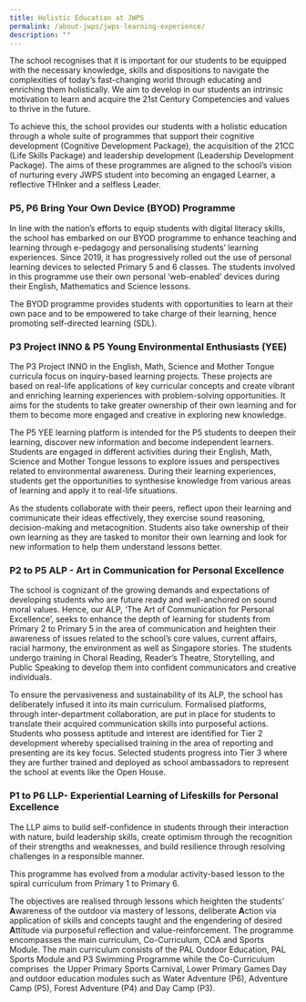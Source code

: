 ```yaml
---
title: Holistic Education at JWPS
permalink: /about-jwps/jwps-learning-experience/
description: ""
---
```



The school recognises that it is important for our students to be equipped with the necessary knowledge, skills and dispositions to navigate the complexities of today’s fast-changing world through educating and enriching them holistically. We aim to develop in our students an intrinsic motivation to learn and acquire the 21st Century Competencies and values to thrive in the future. 

To achieve this, the school provides our students with a holistic education through a whole suite of programmes that support their cognitive development (Cognitive Development Package), the acquisition of the 21CC (Life Skills Package) and leadership development (Leadership Development Package). The aims of these programmes are aligned to the school’s vision of nurturing every JWPS student into becoming an engaged Learner, a reflective THInker and a selfless Leader. 


### P5, P6 Bring Your Own Device (BYOD) Programme

In line with the nation’s efforts to equip students with digital literacy skills, the school has embarked on our BYOD programme to enhance teaching and learning through e-pedagogy and personalising students’ learning experiences. Since 2019, it has progressively rolled out the use of personal learning devices to selected Primary 5 and 6 classes. The students involved in this programme use their own personal ‘web-enabled’ devices during their English, Mathematics and Science lessons.

The BYOD programme provides students with opportunities to learn at their own pace and to be empowered to take charge of their learning, hence promoting self-directed learning (SDL). 

### P3 Project INNO & P5 Young Environmental Enthusiasts (YEE)

The P3 Project INNO in the English, Math, Science and Mother Tongue curricula focus on inquiry-based learning projects. These projects are based on real-life applications of key curricular concepts and create vibrant and enriching learning experiences with problem-solving opportunities. It aims for the students to take greater ownership of their own learning and for them to become more engaged and creative in exploring new knowledge.

The P5 YEE learning platform is intended for the P5 students to deepen their learning, discover new information and become independent learners. Students are engaged in different activities during their English, Math, Science and Mother Tongue lessons to explore issues and perspectives related to environmental awareness. During their learning experiences, students get the opportunities to synthesise knowledge from various areas of learning and apply it to real-life situations. 

As the students collaborate with their peers, reflect upon their learning and communicate their ideas effectively, they exercise sound reasoning, decision-making and metacognition. Students also take ownership of their own learning as they are tasked to monitor their own learning and look for new information to help them understand lessons better.

### P2 to P5 ALP - Art in Communication for Personal Excellence

The school is cognizant of the growing demands and expectations of developing students who are future ready and well-anchored on sound moral values. Hence, our ALP, ‘The Art of Communication for Personal Excellence’, seeks to enhance the depth of learning for students from Primary 2 to Primary 5 in the area of communication and heighten their awareness of issues related to the school’s core values, current affairs, racial harmony, the environment as well as Singapore stories. The students undergo training in Choral Reading, Reader’s Theatre, Storytelling, and Public Speaking to develop them into confident communicators and creative individuals.

To ensure the pervasiveness and sustainability of its ALP, the school has deliberately infused it into its main curriculum. Formalised platforms, through inter-department collaboration, are put in place for students to translate their acquired communication skills into purposeful actions. Students who possess aptitude and interest are identified for Tier 2 development whereby specialised training in the area of reporting and presenting are its key focus. Selected students progress into Tier 3 where they are further trained and deployed as school ambassadors to represent the school at events like the Open House.

### P1 to P6 LLP- Experiential Learning of Lifeskills for Personal Excellence

The LLP aims to build self-confidence in students through their interaction with nature, build leadership skills, create optimism through the recognition of their strengths and weaknesses, and build resilience through resolving challenges in a responsible manner. 

This programme has evolved from a modular activity-based lesson to the spiral curriculum from Primary 1 to Primary 6. 

The objectives are realised through lessons which heighten the students’ **A**wareness of the outdoor via mastery of lessons, deliberate **A**ction via application of skills and concepts taught and the engendering of desired **A**ttitude via purposeful reflection and value-reinforcement. The programme encompasses the main curriculum, Co-Curriculum, CCA and Sports Module. The main curriculum consists of the PAL Outdoor Education, PAL Sports Module and P3 Swimming Programme while the Co-Curriculum comprises  the Upper Primary Sports Carnival, Lower Primary Games Day and outdoor education modules such as Water Adventure (P6), Adventure Camp (P5), Forest Adventure (P4) and Day Camp (P3).